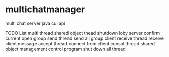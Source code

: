 # multichatmanager
multi chat server java cui api

TODO List
  multi thread
  shared object
  thead shutdown
  loby server
    confirm current open group
  send thread
    send all group client
  receive thread
    receive client message
  accept thread
    connect from client
  consol thread
    shared object management
    control program
    shut down all thread
